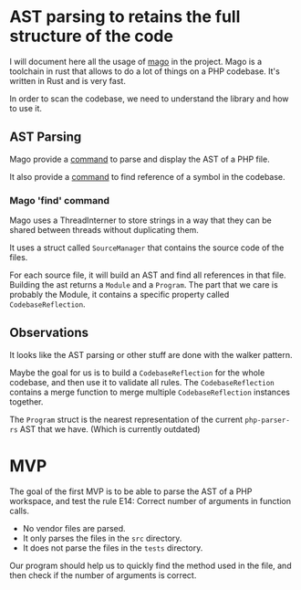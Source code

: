 # AST parsing to retains the full structure of the code

I will document here all the usage of [mago](https://github.com/carthage-software/mago) in the project.
Mago is a toolchain in rust that allows to do a lot of things on a PHP codebase.
It's written in Rust and is very fast.

In order to scan the codebase, we need to understand the library and how to use it.

## AST Parsing 

Mago provide a [command](https://github.com/carthage-software/mago/blob/main/src/commands/ast.rs) to parse and display the AST of a PHP file.

It also provide a [command](https://github.com/carthage-software/mago/blob/main/src/commands/find.rs) to find reference of a symbol in the codebase.

### Mago 'find' command

Mago uses a ThreadInterner to store strings in a way that they can be shared between threads without duplicating them.

It uses a struct called `SourceManager` that contains the source code of the files.

For each source file, it will build an AST and find all references in that file.
Building the ast returns a `Module` and a `Program`.
The part that we care is probably the Module, it contains a specific property called `CodebaseReflection`.


## Observations

It looks like the AST parsing or other stuff are done with the walker pattern.

Maybe the goal for us is to build a `CodebaseReflection` for the whole codebase, and then use it to validate all rules.
The `CodebaseReflection` contains a merge function to merge multiple `CodebaseReflection` instances together.

The `Program` struct is the nearest representation of the current `php-parser-rs` AST that we have. (Which is currently outdated)

# MVP

The goal of the first MVP is to be able to parse the AST of a PHP workspace, and test the rule E14: Correct number of arguments in function calls.
- No vendor files are parsed.
- It only parses the files in the `src` directory.
- It does not parse the files in the `tests` directory.

Our program should help us to quickly find the method used in the file, and then check if the number of arguments is correct.